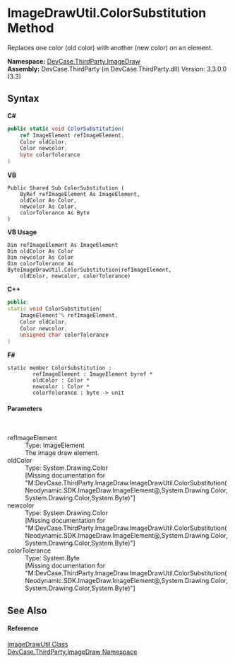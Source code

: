 # ImageDrawUtil.ColorSubstitution Method 
 

Replaces one color (old color) with another (new color) on an element.

**Namespace:**&nbsp;<a href="N_DevCase_ThirdParty_ImageDraw">DevCase.ThirdParty.ImageDraw</a><br />**Assembly:**&nbsp;DevCase.ThirdParty (in DevCase.ThirdParty.dll) Version: 3.3.0.0 (3.3)

## Syntax

**C#**<br />
``` C#
public static void ColorSubstitution(
	ref ImageElement refImageElement,
	Color oldColor,
	Color newcolor,
	byte colorTolerance
)
```

**VB**<br />
``` VB
Public Shared Sub ColorSubstitution ( 
	ByRef refImageElement As ImageElement,
	oldColor As Color,
	newcolor As Color,
	colorTolerance As Byte
)
```

**VB Usage**<br />
``` VB Usage
Dim refImageElement As ImageElement
Dim oldColor As Color
Dim newcolor As Color
Dim colorTolerance As ByteImageDrawUtil.ColorSubstitution(refImageElement, 
	oldColor, newcolor, colorTolerance)
```

**C++**<br />
``` C++
public:
static void ColorSubstitution(
	ImageElement^% refImageElement, 
	Color oldColor, 
	Color newcolor, 
	unsigned char colorTolerance
)
```

**F#**<br />
``` F#
static member ColorSubstitution : 
        refImageElement : ImageElement byref * 
        oldColor : Color * 
        newcolor : Color * 
        colorTolerance : byte -> unit 

```


#### Parameters
&nbsp;<dl><dt>refImageElement</dt><dd>Type: ImageElement<br />The image draw element.</dd><dt>oldColor</dt><dd>Type: System.Drawing.Color<br />\[Missing <param name="oldColor"/> documentation for "M:DevCase.ThirdParty.ImageDraw.ImageDrawUtil.ColorSubstitution(Neodynamic.SDK.ImageDraw.ImageElement@,System.Drawing.Color,System.Drawing.Color,System.Byte)"\]</dd><dt>newcolor</dt><dd>Type: System.Drawing.Color<br />\[Missing <param name="newcolor"/> documentation for "M:DevCase.ThirdParty.ImageDraw.ImageDrawUtil.ColorSubstitution(Neodynamic.SDK.ImageDraw.ImageElement@,System.Drawing.Color,System.Drawing.Color,System.Byte)"\]</dd><dt>colorTolerance</dt><dd>Type: System.Byte<br />\[Missing <param name="colorTolerance"/> documentation for "M:DevCase.ThirdParty.ImageDraw.ImageDrawUtil.ColorSubstitution(Neodynamic.SDK.ImageDraw.ImageElement@,System.Drawing.Color,System.Drawing.Color,System.Byte)"\]</dd></dl>

## See Also


#### Reference
<a href="T_DevCase_ThirdParty_ImageDraw_ImageDrawUtil">ImageDrawUtil Class</a><br /><a href="N_DevCase_ThirdParty_ImageDraw">DevCase.ThirdParty.ImageDraw Namespace</a><br />